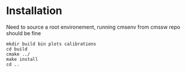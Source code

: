 # Installation

Need to source a root environement, running cmsenv from cmssw repo should be fine

```
mkdir build bin plots calibrations
cd build
cmake ../
make install
cd ..
```
